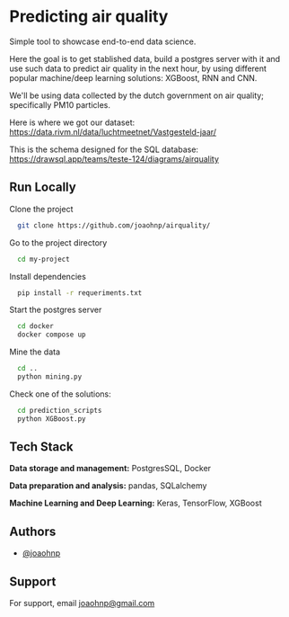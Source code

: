 
# Predicting air quality

Simple tool to showcase end-to-end data science. 

Here the goal is to get stablished data, build a postgres server with it and use such data to predict air quality in the next hour, by using different popular machine/deep learning solutions: XGBoost, RNN and CNN. 

We'll be using data collected by the dutch government on air quality; specifically PM10 particles. 

Here is where we got our dataset: https://data.rivm.nl/data/luchtmeetnet/Vastgesteld-jaar/

This is the schema designed for the SQL database: https://drawsql.app/teams/teste-124/diagrams/airquality


## Run Locally

Clone the project

```bash
  git clone https://github.com/joaohnp/airquality/
```

Go to the project directory

```bash
  cd my-project
```

Install dependencies

```bash
  pip install -r requeriments.txt
```

Start the postgres server

```bash
  cd docker
  docker compose up
```

Mine the data

```bash
  cd ..
  python mining.py
```
Check one of the solutions:

```bash
  cd prediction_scripts
  python XGBoost.py
```


## Tech Stack

**Data storage and management:** PostgresSQL, Docker

**Data preparation and analysis:** pandas, SQLalchemy

**Machine Learning and Deep Learning:** Keras, TensorFlow, XGBoost


## Authors

- [@joaohnp](https://www.github.com/joaohnp)


## Support

For support, email joaohnp@gmail.com
